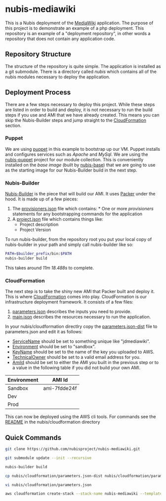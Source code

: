 ﻿# nubis-mediawiki
This is a Nubis deployment of the [MediaWiki](https://www.mediawiki.org/) application. The purpose of this project is to demonstrate an example of a php deployment. This repository is an example of a "deployment repository", in other words a repository that does not contain any application code.

## Repository Structure
The structure of the repository is quite simple. The application is installed as a git submodule. There is a directory called *nubis* which contains all of the nubis modules necessary to deploy the application.


## Deployment Process
There are a few steps necessary to deploy this project. While these steps are listed in order to build and deploy, it is not necessary to run the build steps if you use and AMI that we have already created. This means you can skip the Nubis-Builder steps and jump straight to the [CloudFormation](#cloudformation) section.


### Puppet
We are using [puppet](http://puppetlabs.com/) in this example to bootstrap up our VM. Puppet installs and configures services such as *Apache* and *MySql*. We are using the [nubis-puppet](https://github.com/Nubisproject/nubis-puppet) project for our module collection. This is conveniently installed on the *base image* (built by [nubis-base](https://github.com/Nubisproject/nubis-base)) that we are going to use as the starting image for our Nubis-Builder build in the next step.


### Nubis-Builder
[Nubis-Builder](https://github.com/Nubisproject/nubis-builder) is the piece that will build our AMI. It uses [Packer](https://packer.io) under the hood. It is made up of a few pieces:

1. The [provisioners.json](nubis/builder/provisioners.json) file which contains:
        * One or more *provisioners* statements for any bootstrapping commands for the application
2. A [project.json](nubis/builder/project.json) file which contains things like:
    * Project description
    * Project Version

To run nubis-builder, from the repository root you put your local copy of nubis-builder in your path and simply call nubis-builder like so:
```bash
PATH=$builder_prefix/bin:$PATH
nubis-builder build 
```
This takes around *11m 18.488s* to complete.


### CloudFormation
The next step is to take the shiny new AMI that Packer built and deploy it. This is where [CloudFormation](http://aws.amazon.com/cloudformation/) comes into play. CloudFormation is our infrastructure deployment framework. It consists of a few files:

1. [parameters.json](nubis/cloudformation/parameters.json-dist) describes the inputs you need to provide.
1. [main.json](nubis/cloudformation/main.json) describes the resources necessary to run the application.

In your nubis/cloudformation directlry copy the [parameters.json-dist](nubis/cloudformation/parameters.json-dist) file to parameters.json and edit it as follows:

* [ServiceName](https://github.com/Nubisproject/nubis-mediawiki/blob/master/nubis/cloudformation/parameters.json-dist#L3) should be set to something unique like "jdmediawiki".
* [Environment](https://github.com/Nubisproject/nubis-mediawiki/blob/master/nubis/cloudformation/parameters.json-dist#L7) should be set to "sandbox".
* [KeyName](https://github.com/Nubisproject/nubis-mediawiki/blob/master/nubis/cloudformation/parameters.json-dist#L11) should be set to the name of the key you uploaded to AWS.
* [TechnicalOwner](https://github.com/Nubisproject/nubis-mediawiki/blob/master/nubis/cloudformation/parameters.json-dist#L15) should be set to a valid email address for you.
* [AmiId](https://github.com/Nubisproject/nubis-mediawiki/blob/master/nubis/cloudformation/parameters.json-dist#L19) should be set to either the AMI you built in the previous step or to a value in the following table if you did not build your own AMI.

 | Environment | AMI Id       |
 |-------------|--------------|
 | Sandbox     | ami-7fdde24f |
 | Dev         |              |
 | Prod        |              |

This can now be deployed using the AWS cli tools. For commands see the [README](nubis/cloudformation/README.md) in the nubis/cloudformation directory

## Quick Commands
```bash
git clone https://github.com/nubisproject/nubis-mediawiki.git

git submodule update --init --recursive

nubis-builder build 

cp nubis/cloudformation/parameters.json-dist nubis/cloudformation/parameters.json

vi nubis/cloudformation/parameters.json

aws cloudformation create-stack --stack-name nubis-mediawiki --template-body file://nubis/cloudformation/main.json --parameters file://nubis/cloudformation/parameters.json
```